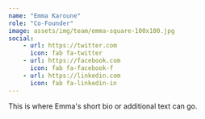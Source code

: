 ```yaml
---
name: "Emma Karoune"
role: "Co-Founder"
image: assets/img/team/emma-square-100x100.jpg
social:
    - url: https://twitter.com
      icon: fab fa-twitter
    - url: https://facebook.com
      icon: fab fa-facebook-f
    - url: https://linkedin.com
      icon: fab fa-linkedin-in
---
```

This is where Emma's short bio or additional text can go.